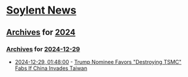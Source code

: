# [Soylent News](../../../README.md)

## [Archives](../../index.md) for [2024](../index.md)

### [Archives](../../index.md) for [2024-12-29](index.md)

* [2024-12-29, 01:48:00](https://soylentnews.org/politics/article.pl?sid=24/12/28/1629235&from=rss) - [Trump Nominee Favors \"Destroying TSMC\" Fabs If China Invades Taiwan](https://soylentnews.org/politics/article.pl?sid=24/12/28/1629235&from=rss)
